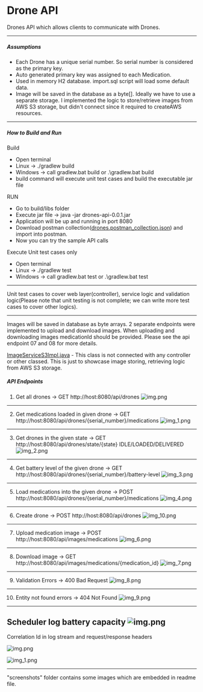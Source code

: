 # Drone API

Drones API which allows clients to communicate with Drones.

---
##### Assumptions

- Each Drone has a unique serial number. So serial number is considered as the primary key.
- Auto generated primary key was assigned to each Medication.
- Used in memory H2 database. import.sql script will load some default data.
- Image will be saved in the database as a byte[]. Ideally we have to use a separate storage. I implemented the logic to store/retrieve images from AWS S3 storage, but didn't connect since it required to createAWS resources.

---
##### How to Build and Run

Build 
- Open terminal
- Linux -> ./gradlew build
- Windows -> call gradlew.bat build or .\gradlew.bat build
- build command will execute unit test cases and build the executable jar file

RUN

- Go to build/libs folder
- Execute jar file -> java -jar drones-api-0.0.1.jar
- Application will be up and running in port 8080
- Download postman collection([drones.postman_collection.json](drones.postman_collection.json)) and import into postman.
- Now you can try the sample API calls

Execute Unit test cases only

- Open terminal
- Linux -> ./gradlew test
- Windows -> call gradlew.bat test or .\gradlew.bat test

---
Unit test cases to cover web layer(controller), service logic and validation logic(Please note that unit testing is not complete; we can write more test cases to cover other logics).

---

Images will be saved in database as byte arrays. 2 separate endpoints were implemented to upload and download images. When uploading and downloading images medicationId should be provided.
Please see the api endpoint 07 and 08 for more details.


[ImageServiceS3Impl.java](src%2Fmain%2Fjava%2Fcom%2Fassignment%2Fdrones%2Fservice%2Fimpl%2FImageServiceS3Impl.java) - This class is not connected with any controller or other classed. This is just to showcase image storing, retrieving logic from AWS S3 storage. 

##### API Endpoints

1. Get all drones -> GET http://host:8080/api/drones 
![img.png](screenshots/img.png)
---
2. Get medications loaded in given drone -> GET http://host:8080/api/drones/{serial_number}/medications
![img_1.png](screenshots/img_1.png)
---
3. Get drones in the given state -> GET http://host:8080/api/drones/state/{state} IDLE/LOADED/DELIVERED
![img_2.png](screenshots/img_2.png)
---
4. Get battery level of the given drone -> GET http://host:8080/api/drones/{serial_number}/battery-level
![img_3.png](screenshots/img_3.png)
---
5. Load medications into the given drone -> POST http://host:8080/api/drones/{serial_number}/medications
![img_4.png](screenshots/img_4.png)
---
6. Create drone -> POST http://host:8080/api/drones
![img_10.png](screenshots/img_10.png)
---
7. Upload medication image -> POST http://host:8080/api/images/medications
![img_6.png](screenshots/img_6.png)
---
8. Download image -> GET http://host:8080/api/images/medications/{medication_id}
![img_7.png](screenshots/img_7.png)
---
9. Validation Errors -> 400 Bad Request
![img_8.png](screenshots/img_8.png)
---
10. Entity not found errors -> 404 Not Found
![img_9.png](screenshots/img_9.png)

---
Scheduler log battery capacity
![img.png](screenshots/img11.png)
---

Correlation Id in log stream and request/response headers

![img.png](screenshots/img12.png)

![img_1.png](screenshots/img_12.png)

---
"screenshots" folder contains some images which are embedded in readme file. 


